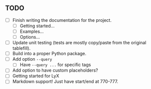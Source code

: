 TODO
----

- [ ] Finish writing the documentation for the project.
    - [ ] Getting started...
    - [ ] Examples...
    - [ ] Options...
- [ ] Update unit testing (tests are mostly copy/paste from the original tablefill).
- [ ] Build into a proper Python package.
- [ ] Add option `--query`
    - [ ] Have `--query ...` for specific tags
- [ ] Add option to have custom placeholders?
- [ ] Getting started for LyX
- [ ] Markdown support! Just have start/end at 770-777.
